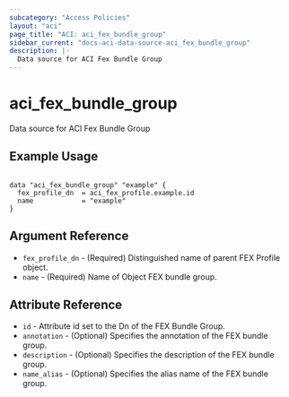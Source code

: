 ```yaml
---
subcategory: "Access Policies"
layout: "aci"
page_title: "ACI: aci_fex_bundle_group"
sidebar_current: "docs-aci-data-source-aci_fex_bundle_group"
description: |-
  Data source for ACI Fex Bundle Group
---
```


# aci_fex_bundle_group

Data source for ACI Fex Bundle Group

## Example Usage

```hcl

data "aci_fex_bundle_group" "example" {
  fex_profile_dn  = aci_fex_profile.example.id
  name            = "example"
}

```

## Argument Reference

- `fex_profile_dn` - (Required) Distinguished name of parent FEX Profile object.
- `name` - (Required) Name of Object FEX bundle group.

## Attribute Reference

- `id` - Attribute id set to the Dn of the FEX Bundle Group.
- `annotation` - (Optional) Specifies the annotation of the FEX bundle group.
- `description` - (Optional) Specifies the description of the FEX bundle group.
- `name_alias` - (Optional) Specifies the alias name of the FEX bundle group.
